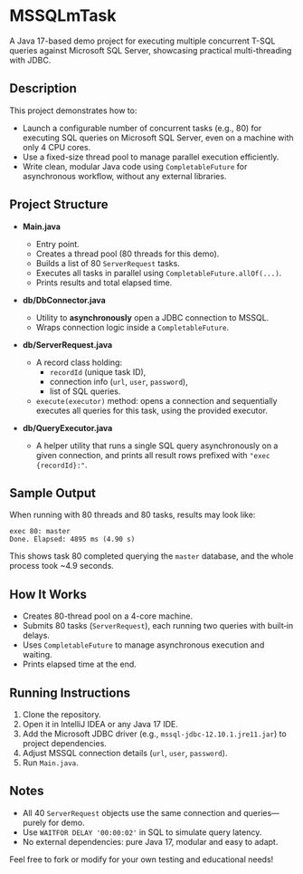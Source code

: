 # MSSQLmTask

A Java 17-based demo project for executing multiple concurrent T-SQL queries against Microsoft SQL Server, showcasing practical multi-threading with JDBC.

## Description

This project demonstrates how to:

- Launch a configurable number of concurrent tasks (e.g., 80) for executing SQL queries on Microsoft SQL Server, even on a machine with only 4 CPU cores.
- Use a fixed-size thread pool to manage parallel execution efficiently.
- Write clean, modular Java code using `CompletableFuture` for asynchronous workflow, without any external libraries.

## Project Structure

- **Main.java**  
  - Entry point.  
  - Creates a thread pool (80 threads for this demo).  
  - Builds a list of 80 `ServerRequest` tasks.  
  - Executes all tasks in parallel using `CompletableFuture.allOf(...)`.  
  - Prints results and total elapsed time.

- **db/DbConnector.java**  
  - Utility to **asynchronously** open a JDBC connection to MSSQL.  
  - Wraps connection logic inside a `CompletableFuture`.

- **db/ServerRequest.java**  
  - A record class holding:  
    - `recordId` (unique task ID),  
    - connection info (`url`, `user`, `password`),  
    - list of SQL queries.  
  - `execute(executor)` method: opens a connection and sequentially executes all queries for this task, using the provided executor.

- **db/QueryExecutor.java**  
  - A helper utility that runs a single SQL query asynchronously on a given connection, and prints all result rows prefixed with `"exec {recordId}:"`.

## Sample Output

When running with 80 threads and 80 tasks, results may look like:

```
exec 80: master
Done. Elapsed: 4895 ms (4.90 s)
```

This shows task 80 completed querying the `master` database, and the whole process took ~4.9 seconds.

## How It Works

- Creates 80-thread pool on a 4-core machine.
- Submits 80 tasks (`ServerRequest`), each running two queries with built‑in delays.
- Uses `CompletableFuture` to manage asynchronous execution and waiting.
- Prints elapsed time at the end.

## Running Instructions

1. Clone the repository.
2. Open it in IntelliJ IDEA or any Java 17 IDE.
3. Add the Microsoft JDBC driver (e.g., `mssql-jdbc-12.10.1.jre11.jar`) to project dependencies.
4. Adjust MSSQL connection details (`url`, `user`, `password`).
5. Run `Main.java`.

## Notes

- All 40 `ServerRequest` objects use the same connection and queries—purely for demo.
- Use `WAITFOR DELAY '00:00:02'` in SQL to simulate query latency.
- No external dependencies: pure Java 17, modular and easy to adapt.

Feel free to fork or modify for your own testing and educational needs!
